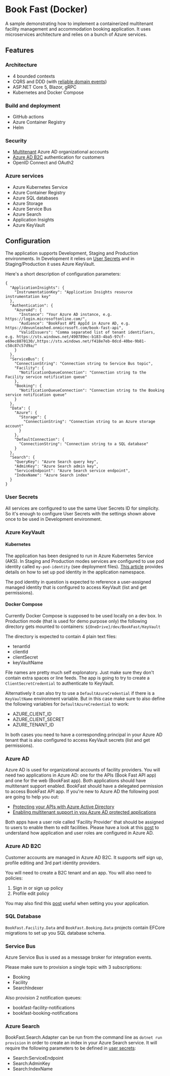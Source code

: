 # Book Fast (Docker)
A sample demonstrating how to implement a containerized multitenant facility management and accommodation booking application. It uses microservices architecture and relies on a bunch of Azure services.

## Features

### Architecture
- 4 bounded contexts
- CQRS and DDD (with [reliable domain events](https://dzimchuk.net/reliable-domain-events/))
- ASP.NET Core 5, Blazor, gRPC
- Kubernetes and Docker Compose

### Build and deployment
- GitHub actions
- Azure Container Registry
- Helm

### Security
- [Multitenant](https://dzimchuk.net/enabling-multitenant-support-in-you-azure-ad-protected-applications/) Azure AD organizational accounts
- [Azure AD B2C](https://dzimchuk.net/setting-up-your-asp-net-core-2-0-apps-and-services-for-azure-ad-b2c/) authentication for customers
- OpenID Connect and OAuth2

### Azure services
- Azure Kubernetes Service
- Azure Container Registry
- Azure SQL databases
- Azure Storage
- Azure Service Bus
- Azure Search
- Application Insights
- Azure KeyVault

## Configuration

The application supports Development, Staging and Production environments. In Development it relies on [User Secrets](https://docs.microsoft.com/en-us/aspnet/core/security/app-secrets) and in Staging/Production it uses Azure KeyVault.

Here's a short description of configuration parameters:

```
{
  "ApplicationInsights": {
    "InstrumentationKey": "Application Insights resource instrumentation key"
  },
  "Authentication": {
    "AzureAd": {
      "Instance": "Your Azure AD instance, e.g. https://login.microsoftonline.com/",
      "Audience": "BookFast API AppId in Azure AD, e.g. https://devunleashed.onmicrosoft.com/book-fast-api",
      "ValidIssuers": "Comma separated list of tenant identifiers, e.g. https://sts.windows.net/490789ec-b183-4ba5-97cf-e69ec8870130/,https://sts.windows.net/f418e7eb-0dcd-40be-9b81-c58c87c57d9a/"
    }
  },
  "ServiceBus": {
    "ConnectionString": "Connection string to Service Bus topic",
    "Facility": {
      "NotificationQueueConnection": "Connection string to the Facility service notification queue"
    },
    "Booking": {
      "NotificationQueueConnection": "Connection string to the Booking service notification queue"
    }
  },
  "Data": {
    "Azure": {
      "Storage": {
        "ConnectionString": "Connection string to an Azure storage account"
      }
    },
    "DefaultConnection": {
      "ConnectionString": "Connection string to a SQL database"
    }
  },
  "Search": {
    "QueryKey": "Azure Search query key",
    "AdminKey": "Azure Search admin key",
    "ServiceEndpoint": "Azure Search service endpoint",
    "IndexName": "Azure Search index"
  }
}
```

### User Secrets

All services are configured to use the same User Secrets ID for simplicity. So it's enough to configure User Secrets with the settings shown above once to be used in Development environment.

### Azure KeyVault

#### Kubernetes

The application has been designed to run in Azure Kubernetes Service (AKS). In Staging and Production modes services are configured to use pod identity called `my-pod-identity` (see deployment files). [This article](https://docs.microsoft.com/en-us/azure/aks/use-azure-ad-pod-identity) provides details on how to set up pod identity in the application namespace. 

The pod identity in question is expected to reference a user-assigned managed identity that is configured to access KeyVault (list and get permissions).

#### Docker Compose

Currently Docker Compose is supposed to be used locally on a dev box. In Production mode (that is used for demo purpose only) the following directory gets mounted to containers: `${OneDrive}/dev/BookFast/KeyVault`

The directory is expected to contain 4 plain text files:

- tenantId
- clientId
- clientSecret
- keyVaultName

File names are pretty much self explonatory. Just make sure they don't contain extra spaces or line feeds. The app is going to try to create a `ClientSecretCredential` to authenticate to KeyVault.

Alternatively it can also try to use a `DefaultAzureCredential` if there is a `KeyVaultName` environment variable. But in this case make sure to also define the following variables for `DefaultAzureCredential` to work:

- AZURE_CLIENT_ID
- AZURE_CLIENT_SECRET
- AZURE_TENANT_ID

In both cases you need to have a corresponding principal in your Azure AD tenant that is also configured to access KeyVault secrets (list and get permissions).


### Azure AD

Azure AD is used for organizational accounts of facility providers. You will need two applications in Azure AD: one for the APIs (Book Fast API app) and one for the web (BookFast app). Both applications should have multitenant support enabled. BookFast should have a delegated permission to access BookFast API app. If you're new to Azure AD the following post are going to help you out:

- [Protecting your APIs with Azure Active Directory](https://dzimchuk.net/protecting-your-apis-with-azure-active-directory/)
- [Enabling multitenant support in you Azure AD protected applications](https://dzimchuk.net/enabling-multitenant-support-in-you-azure-ad-protected-applications/)

Both apps have a user role called 'Facility Provider' that should be assigned to users to enable them to edit facilities. Please have a look at this [post](https://dzimchuk.net/application-and-user-permissions-in-azure-ad/) to understand how application and user roles are configured in Azure AD.

### Azure AD B2C

Customer accounts are managed in Azure AD B2C. It supports self sign up, profile editing and 3rd part identity providers.

You will need to create a B2C tenant and an app. You will also need to policies:

1. Sign in or sign up policy
2. Profile edit policy

You may also find this [post](https://dzimchuk.net/setting-up-your-asp-net-core-2-0-apps-and-services-for-azure-ad-b2c/) useful when setting you your application.

### SQL Database

`BookFast.Facility.Data` and `BookFast.Booking.Data` projects contain EFCore migrations to set up you SQL database schema.

### Service Bus
Azure Service Bus is used as a message broker for integration events.

Please make sure to provision a single topic with 3 subscriptions:
- Booking
- Facility
- SearchIndexer

Also provision 2 notification queues:
- bookfast-facility-notifications
- bookfast-booking-notifications

### Azure Search

BookFast.Search.Adapter can be run from the command line as `dotnet run provision` in order to create an index in your Azure Search service. It will require the following parameters to be defined in [user secrets](https://docs.microsoft.com/en-us/aspnet/core/security/app-secrets):

- Search:ServiceEndpoint
- Search:AdminKey
- Search:IndexName